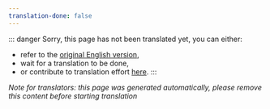 ```yaml
---
translation-done: false
---
```

::: danger
Sorry, this page has not been translated yet, you can either:
- refer to the [original English version](<..\grips-and-tricks.md>),
- wait for a translation to be done,
- or contribute to translation effort [here](https://github.com/bsmg/wiki).
:::

_Note for translators: this page was generated automatically, please remove this content before starting translation_

